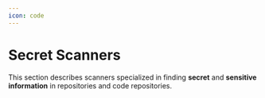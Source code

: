 ```yaml
---
icon: code
---
```


# Secret Scanners

This section describes scanners specialized in finding **secret** and **sensitive information** in repositories and code repositories.
